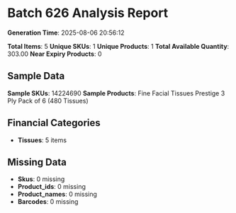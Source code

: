 # Batch 626 Analysis Report

**Generation Time**: 2025-08-06 20:56:12

**Total Items**: 5
**Unique SKUs**: 1
**Unique Products**: 1
**Total Available Quantity**: 303.00
**Near Expiry Products**: 0

## Sample Data
**Sample SKUs**: 14224690
**Sample Products**: Fine Facial Tissues Prestige 3 Ply Pack of 6 (480 Tissues)

## Financial Categories
- **Tissues**: 5 items

## Missing Data
- **Skus**: 0 missing
- **Product_ids**: 0 missing
- **Product_names**: 0 missing
- **Barcodes**: 0 missing
